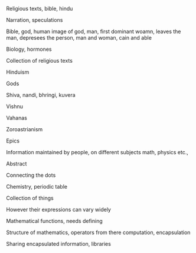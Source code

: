 Religious texts, bible, hindu

Narration, speculations

Bible, god, human image of god, man, first dominant woamn, leaves the man, depresees the person, man and woman, cain and able

Biology, hormones

Collection of religious texts

Hinduism

Gods 

Shiva, nandi, bhringi, kuvera

Vishnu

Vahanas

Zoroastrianism

Epics

Information maintained by people, on different subjects math, physics etc.,

Abstract 

Connecting the dots

Chemistry, periodic table

Collection of things

However their expressions can vary widely

Mathematical functions, needs defining

Structure of mathematics, operators from there computation, encapsulation

Sharing encapsulated information, libraries
